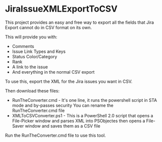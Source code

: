 # JiraIssueXMLExportToCSV
This project provides an easy and free way to export all the fields that Jira Export cannot do in CSV format on its own. 

This will provide you with:
    <ul>
    <li>Comments</li>
    <li>Issue Link Types and Keys</li>
    <li>Status Color/Category</li>
    <li>Rank</li>
    <li>A link to the issue</li>
    <li>And everything in the normal CSV export</li>
    </ul>

To use this, export the XML for the Jira issues you want in CSV.

Then download these files:
<ul>
    <li>RunTheConverter.cmd - It's one line, it runs the powershell script in STA mode and by-passes security
                          You can rename the RunTheConverter.cmd file</li>
    <li>XMLToCSVConverter.ps1 - This is a PowerShell 2.0 script that opens a File-Picker window and parses XML
                          into PSObjectes then opens a File-Saver window and saves them as a CSV file</li>
</ul>
Run the RunTheConverter.cmd file to use this tool.
